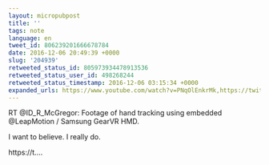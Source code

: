 ```yaml
---
layout: micropubpost
title: ''
tags: note
language: en
tweet_id: 806239201666678784
date: 2016-12-06 20:49:39 +0000
slug: '204939'
retweeted_status_id: 805973934478913536
retweeted_status_user_id: 498268244
retweeted_status_timestamp: 2016-12-06 03:15:34 +0000
expanded_urls: https://www.youtube.com/watch?v=PNqOlEnkrMk,https://twitter.com/ID_R_McGregor/status/805973934478913536/video/1
---
```

RT @ID_R_McGregor: Footage of hand tracking using embedded @LeapMotion / Samsung GearVR HMD.

I want to believe.  I really do.
 
https://t.…
